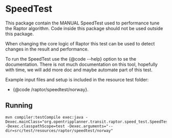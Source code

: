 # SpeedTest

This package contain the MANUAL SpeedTest used to performance tune the Raptor algorithm. Code
inside this package should not be used outside this package.

When changing the core logic of Raptor this test can be used to detect changes in the result and
performance.

To run the SpeedTest use the {@code --help} option to se the documentation. There is not much
documentation on this tool, hopefully with time, we will add more doc and maybe automate part of 
this test.

Example input files and setup is included in the resource test folder:
 - {@code /raptor/speedtest/norway}.

## Running 

```
mvn compiler:testCompile exec:java -Dexec.mainClass="org.opentripplanner.transit.raptor.speed_test.SpeedTest" -Dexec.classpathScope=test -Dexec.arguments="--dir=src/test/resources/raptor/speedtest/norway"
```